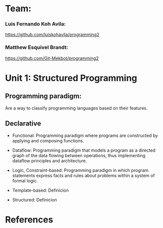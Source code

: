 # Team:

### Luis Fernando Koh Avila:
https://github.com/luiskohavila/programming2
### Matthew Esquivel Brandt:
https://github.com/Git-Mekbot/programming2

# Unit 1: Structured Programming

## Programming paradigm:
Are a way to classify programming languages based on their features.
## Declarative

- Functional:
Programming paradigm where programs are constructed by applying and composing functions.

- Dataflow:
Programming paradigm that models a program as a directed graph of the data flowing between operations, thus implementing dataflow principles and architecture.

- Logic, Constraint-based:
Programming paradigm in which program statements express facts and rules about problems within a system of formal logic.

- Template-based:
Definicion

- Structured:
Definicion

# References
